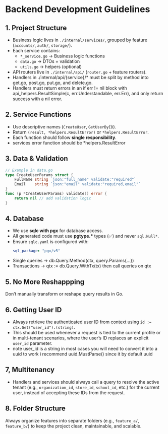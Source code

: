 # Backend Development Guidelines

## 1. Project Structure

- Business logic lives in `./internal/services/`, grouped by feature (`accounts/`, `auth/`, `storage/`).
- Each service contains:
  - `*_service.go` → Business logic functions
  - `data.go` → DTOs + validation
  - `utils.go` → helpers (optional)
- API routers live in `./internal/api/` (`router.go` + feature routers).
- Handlers in ./internal/api/{service}/\* must be split by method into get.go, post.go, put.go, and delete.go.
- Handlers must return errors in an if err != nil block with api_helpers.ResultSimple(c, err.Understandable, err.Err), and only return success with a nil error.

## 2. Service Functions

- Use descriptive names (`CreateUser`, `GetUserByID`).
- Return `(result, *helpers.ResultError)` or `*helpers.ResultError`.
- Each function should follow **single responsibility**.
- services error function should be \*helpers.ResultError

## 3. Data & Validation

```go
// Example in data.go
type CreateUserParams struct {
    FullName string `json:"full_name" validate:"required"`
    Email    string `json:"email" validate:"required,email"`
}
func (p *CreateUserParams) validate() error {
    return nil // add validation logic
}
```

## 4. Database

- We use **sqlc with pgx** for database access.
- All generated code must use **pgtype.\*** types (✅) and never `sql.Null*`.
- Ensure `sqlc.yaml` is configured with:
  ```yaml
  sql_package: "pgx/v5"
  ```
- Single queries → db.Query.Method(ctx, query.Params{...})
- Transactions → qtx := db.Query.WithTx(tx) then call queries on qtx

## 5. No More Reshappping

Don’t manually transform or reshape query results in Go.

## 6. Getting User ID

- Always retrieve the authenticated user ID from context using `id := ctx.Get("user_id").(string)`.
- This should be used whenever a request is tied to the current profile or in multi-tenant scenarios, where the user’s ID replaces an explicit `user_id` parameter.
- note user_id is a string in most cases you will need to convert it into a uuid to work i recommend uuid.MustParse() since it by default uuid

## 7, Multitenancy

- Handlers and services should always call a query to resolve the active tenant (e.g., `organization_id`, `store_id`, `school_id`, etc.) for the current user, instead of accepting these IDs from the request.

## 8. Folder Structure

Always organize features into separate folders (e.g., `feature_a/`, `feature_b/`) to keep the project clean, maintainable, and scalable.

